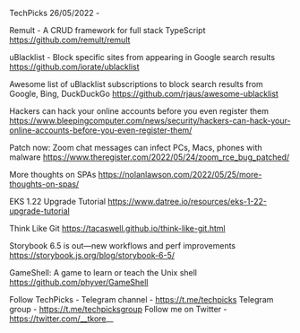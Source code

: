 TechPicks 26/05/2022 -

Remult - A CRUD framework for full stack TypeScript
https://github.com/remult/remult

uBlacklist - Block specific sites from appearing in Google search results
https://github.com/iorate/ublacklist

Awesome list of uBlacklist subscriptions to block search results from Google, Bing, DuckDuckGo
https://github.com/rjaus/awesome-ublacklist

Hackers can hack your online accounts before you even register them
https://www.bleepingcomputer.com/news/security/hackers-can-hack-your-online-accounts-before-you-even-register-them/

Patch now: Zoom chat messages can infect PCs, Macs, phones with malware
https://www.theregister.com/2022/05/24/zoom_rce_bug_patched/

More thoughts on SPAs
https://nolanlawson.com/2022/05/25/more-thoughts-on-spas/

EKS 1.22 Upgrade Tutorial
https://www.datree.io/resources/eks-1-22-upgrade-tutorial

Think Like Git
https://tacaswell.github.io/think-like-git.html

Storybook 6.5 is out—new workflows and perf improvements
https://storybook.js.org/blog/storybook-6-5/

GameShell: A game to learn or teach the Unix shell
https://github.com/phyver/GameShell

Follow TechPicks -
Telegram channel - https://t.me/techpicks
Telegram group - https://t.me/techpicksgroup
Follow me on Twitter - https://twitter.com/__tkore__
